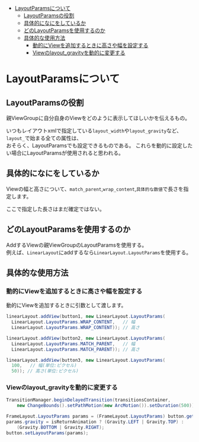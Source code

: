 <!-- TOC depthFrom:1 depthTo:6 withLinks:1 updateOnSave:1 orderedList:0 -->

- [LayoutParamsについて](#layoutparams)
	- [LayoutParamsの役割](#layoutparams役割)
	- [具体的になにをしているか](#具体的)
	- [どのLayoutParamsを使用するのか](#layoutparams使用)
	- [具体的な使用方法](#具体的使用方法)
		- [動的にViewを追加するときに高さや幅を設定する](#動的view追加高幅設定)
		- [Viewのlayout_gravityを動的に変更する](#viewlayoutgravity動的変更)

<!-- /TOC -->


# LayoutParamsについて

## LayoutParamsの役割

親ViewGroupに自分自身のViewをどのように表示してほしいかを伝えるもの。

いつもレイアウトxmlで指定している`layout_width`や`layout_gravity`など、`layout_`で始まる全ての属性は、  
おそらく、LayoutParamsでも設定できるものである。
これらを動的に設定したい場合にLayoutParamsが使用されると思われる。


## 具体的になにをしているか

Viewの幅と高さについて、`match_parent`,`wrap_content`,`具体的な数値`で長さを指定します。

ここで指定した長さはまだ確定ではない。


## どのLayoutParamsを使用するのか

AddするViewの親ViewGroupのLayoutParamsを使用する。  
例えば、`LinearLayout`にaddするなら`LinearLayout.LayoutParams`を使用する。


## 具体的な使用方法

### 動的にViewを追加するときに高さや幅を設定する

動的にViewを追加するときに引数として渡します。

```Java
linearLayout.addView(button1, new LinearLayout.LayoutParams(
  LinearLayout.LayoutParams.WRAP_CONTENT,   // 幅
  LinearLayout.LayoutParams.WRAP_CONTENT)); // 高さ

linearLayout.addView(button2, new LinearLayout.LayoutParams(
  LinearLayout.LayoutParams.MATCH_PARENT,   // 幅
  LinearLayout.LayoutParams.MATCH_PARENT)); // 高さ

linearLayout.addView(button3, new LinearLayout.LayoutParams(
  100,   // 幅(単位:ピクセル)
  50)); // 高さ(単位:ピクセル)
```


### Viewのlayout_gravityを動的に変更する

```Java
TransitionManager.beginDelayedTransition(transitionsContainer,
    new ChangeBounds().setPathMotion(new ArcMotion()).setDuration(500));

FrameLayout.LayoutParams params = (FrameLayout.LayoutParams) button.getLayoutParams();
params.gravity = isReturnAnimation ? (Gravity.LEFT | Gravity.TOP) :
    (Gravity.BOTTOM | Gravity.RIGHT);
button.setLayoutParams(params);
```
